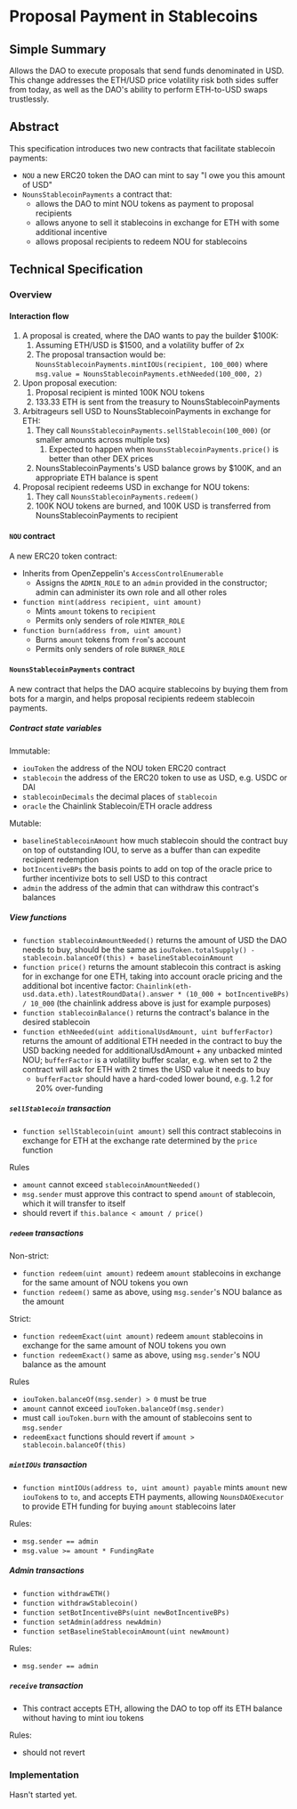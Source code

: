 # Proposal Payment in Stablecoins

## Simple Summary

Allows the DAO to execute proposals that send funds denominated in USD. This change addresses the ETH/USD price volatility risk both sides suffer from today, as well as the DAO's ability to perform ETH-to-USD swaps trustlessly.

## Abstract

This specification introduces two new contracts that facilitate stablecoin payments:

- `NOU` a new ERC20 token the DAO can mint to say "I owe you this amount of USD"
- `NounsStablecoinPayments` a contract that:
  - allows the DAO to mint NOU tokens as payment to proposal recipients
  - allows anyone to sell it stablecoins in exchange for ETH with some additional incentive
  - allows proposal recipients to redeem NOU for stablecoins

## Technical Specification

### Overview

#### Interaction flow

1. A proposal is created, where the DAO wants to pay the builder $100K:
   1. Assuming ETH/USD is $1500, and a volatility buffer of 2x
   2. The proposal transaction would be:
      `NounsStablecoinPayments.mintIOUs(recipient, 100_000)`
      where `msg.value = NounsStablecoinPayments.ethNeeded(100_000, 2)`
2. Upon proposal execution:
   1. Proposal recipient is minted 100K NOU tokens
   2. 133.33 ETH is sent from the treasury to NounsStablecoinPayments
3. Arbitrageurs sell USD to NounsStablecoinPayments in exchange for ETH:
   1. They call `NounsStablecoinPayments.sellStablecoin(100_000)` (or smaller amounts across multiple txs)
      1. Expected to happen when `NounsStablecoinPayments.price()` is better than other DEX prices
   2. NounsStablecoinPayments's USD balance grows by $100K, and an appropriate ETH balance is spent
4. Proposal recipient redeems USD in exchange for NOU tokens:
   1. They call `NounsStablecoinPayments.redeem()`
   2. 100K NOU tokens are burned, and 100K USD is transferred from NounsStablecoinPayments to recipient

#### `NOU` contract

A new ERC20 token contract:

- Inherits from OpenZeppelin's `AccessControlEnumerable`
  - Assigns the `ADMIN_ROLE` to an `admin` provided in the constructor; admin can administer its own role and all other roles
- `function mint(address recipient, uint amount)`
  - Mints `amount` tokens to `recipient`
  - Permits only senders of role `MINTER_ROLE`
- `function burn(address from, uint amount)`
  - Burns `amount` tokens from `from`'s account
  - Permits only senders of role `BURNER_ROLE`

#### `NounsStablecoinPayments` contract

A new contract that helps the DAO acquire stablecoins by buying them from bots for a margin, and helps proposal recipients redeem stablecoin payments.

##### Contract state variables

Immutable:

- `iouToken` the address of the NOU token ERC20 contract
- `stablecoin` the address of the ERC20 token to use as USD, e.g. USDC or DAI
- `stablecoinDecimals` the decimal places of `stablecoin`
- `oracle` the Chainlink Stablecoin/ETH oracle address

Mutable:

- `baselineStablecoinAmount` how much stablecoin should the contract buy on top of outstanding IOU, to serve as a buffer than can expedite recipient redemption
- `botIncentiveBPs` the basis points to add on top of the oracle price to further incentivize bots to sell USD to this contract
- `admin` the address of the admin that can withdraw this contract's balances

##### View functions

- `function stablecoinAmountNeeded()` returns the amount of USD the DAO needs to buy, should be the same as `iouToken.totalSupply() - stablecoin.balanceOf(this) + baselineStablecoinAmount`
- `function price()` returns the amount stablecoin this contract is asking for in exchange for one ETH, taking into account oracle pricing and the additional bot incentive factor: `Chainlink(eth-usd.data.eth).latestRoundData().answer * (10_000 + botIncentiveBPs) / 10_000` (the chainlink address above is just for example purposes)
- `function stablecoinBalance()` returns the contract's balance in the desired stablecoin
- `function ethNeeded(uint additionalUsdAmount, uint bufferFactor)` returns the amount of additional ETH needed in the contract to buy the USD backing needed for additionalUsdAmount + any unbacked minted NOU; `bufferFactor` is a volatility buffer scalar, e.g. when set to 2 the contract will ask for ETH with 2 times the USD value it needs to buy
  - `bufferFactor` should have a hard-coded lower bound, e.g. 1.2 for 20% over-funding

##### `sellStablecoin` transaction

- `function sellStablecoin(uint amount)` sell this contract stablecoins in exchange for ETH at the exchange rate determined by the `price` function

Rules

- `amount` cannot exceed `stablecoinAmountNeeded()`
- `msg.sender` must approve this contract to spend `amount` of stablecoin, which it will transfer to itself
- should revert if `this.balance < amount / price()`

##### `redeem` transactions

Non-strict:

- `function redeem(uint amount)` redeem `amount` stablecoins in exchange for the same amount of NOU tokens you own
- `function redeem()` same as above, using `msg.sender`'s NOU balance as the amount

Strict:

- `function redeemExact(uint amount)` redeem `amount` stablecoins in exchange for the same amount of NOU tokens you own
- `function redeemExact()` same as above, using `msg.sender`'s NOU balance as the amount

Rules

- `iouToken.balanceOf(msg.sender) > 0` must be true
- `amount` cannot exceed `iouToken.balanceOf(msg.sender)`
- must call `iouToken.burn` with the amount of stablecoins sent to `msg.sender`
- `redeemExact` functions should revert if `amount > stablecoin.balanceOf(this)`

##### `mintIOUs` transaction

- `function mintIOUs(address to, uint amount) payable` mints `amount` new `iouToken`s to `to`, and accepts ETH payments, allowing `NounsDAOExecutor` to provide ETH funding for buying `amount` stablecoins later

Rules:

- `msg.sender == admin`
- `msg.value >= amount * FundingRate`

##### Admin transactions

- `function withdrawETH()`
- `function withdrawStablecoin()`
- `function setBotIncentiveBPs(uint newBotIncentiveBPs)`
- `function setAdmin(address newAdmin)`
- `function setBaselineStablecoinAmount(uint newAmount)`

Rules:

- `msg.sender == admin`

##### `receive` transaction

- This contract accepts ETH, allowing the DAO to top off its ETH balance without having to mint iou tokens

Rules:

- should not revert

### Implementation

Hasn't started yet.
